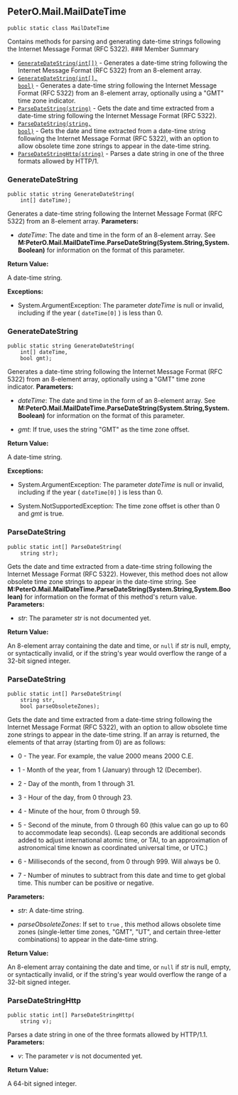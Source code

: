 ## PeterO.Mail.MailDateTime

    public static class MailDateTime

 Contains methods for parsing and generating date-time strings following the Internet Message Format (RFC 5322).  ### Member Summary
* <code>[GenerateDateString(int[])](#GenerateDateString_int)</code> - Generates a date-time string following the Internet Message Format (RFC 5322) from an 8-element array.
* <code>[GenerateDateString(int[], bool)](#GenerateDateString_int_bool)</code> - Generates a date-time string following the Internet Message Format (RFC 5322) from an 8-element array, optionally using a "GMT" time zone indicator.
* <code>[ParseDateString(string)](#ParseDateString_string)</code> - Gets the date and time extracted from a date-time string following the Internet Message Format (RFC 5322).
* <code>[ParseDateString(string, bool)](#ParseDateString_string_bool)</code> - Gets the date and time extracted from a date-time string following the Internet Message Format (RFC 5322), with an option to allow obsolete time zone strings to appear in the date-time string.
* <code>[ParseDateStringHttp(string)](#ParseDateStringHttp_string)</code> - Parses a date string in one of the three formats allowed by HTTP/1.

<a id="GenerateDateString_int"></a>
### GenerateDateString

    public static string GenerateDateString(
        int[] dateTime);

 Generates a date-time string following the Internet Message Format (RFC 5322) from an 8-element array.  <b>Parameters:</b>

 * <i>dateTime</i>: The date and time in the form of an 8-element array. See **M:PeterO.Mail.MailDateTime.ParseDateString(System.String,System.Boolean)** for information on the format of this parameter.

<b>Return Value:</b>

A date-time string.

<b>Exceptions:</b>

 * System.ArgumentException:
The parameter  <i>dateTime</i>
 is null or invalid, including if the year (  `dateTime[0]`  ) is less than 0.

<a id="GenerateDateString_int_bool"></a>
### GenerateDateString

    public static string GenerateDateString(
        int[] dateTime,
        bool gmt);

 Generates a date-time string following the Internet Message Format (RFC 5322) from an 8-element array, optionally using a "GMT" time zone indicator.  <b>Parameters:</b>

 * <i>dateTime</i>: The date and time in the form of an 8-element array. See **M:PeterO.Mail.MailDateTime.ParseDateString(System.String,System.Boolean)** for information on the format of this parameter.

 * <i>gmt</i>: If true, uses the string "GMT" as the time zone offset.

<b>Return Value:</b>

A date-time string.

<b>Exceptions:</b>

 * System.ArgumentException:
The parameter  <i>dateTime</i>
 is null or invalid, including if the year (  `dateTime[0]`  ) is less than 0.

 * System.NotSupportedException:
The time zone offset is other than 0 and  <i>gmt</i>
 is true.

<a id="ParseDateString_string"></a>
### ParseDateString

    public static int[] ParseDateString(
        string str);

 Gets the date and time extracted from a date-time string following the Internet Message Format (RFC 5322). However, this method does not allow obsolete time zone strings to appear in the date-time string. See **M:PeterO.Mail.MailDateTime.ParseDateString(System.String,System.Boolean)** for information on the format of this method's return value.  <b>Parameters:</b>

 * <i>str</i>: The parameter  <i>str</i>
 is not documented yet.

<b>Return Value:</b>

An 8-element array containing the date and time, or  `null`  if  <i>str</i>
 is null, empty, or syntactically invalid, or if the string's year would overflow the range of a 32-bit signed integer.

<a id="ParseDateString_string_bool"></a>
### ParseDateString

    public static int[] ParseDateString(
        string str,
        bool parseObsoleteZones);

 Gets the date and time extracted from a date-time string following the Internet Message Format (RFC 5322), with an option to allow obsolete time zone strings to appear in the date-time string. If an array is returned, the elements of that array (starting from 0) are as follows:

  * 0 - The year. For example, the value 2000 means 2000 C.E.

  * 1 - Month of the year, from 1 (January) through 12 (December).

  * 2 - Day of the month, from 1 through 31.

  * 3 - Hour of the day, from 0 through 23.

  * 4 - Minute of the hour, from 0 through 59.

  * 5 - Second of the minute, from 0 through 60 (this value can go up to 60 to accommodate leap seconds). (Leap seconds are additional seconds added to adjust international atomic time, or TAI, to an approximation of astronomical time known as coordinated universal time, or UTC.)

  * 6 - Milliseconds of the second, from 0 through 999. Will always be 0.

  * 7 - Number of minutes to subtract from this date and time to get global time. This number can be positive or negative.

   <b>Parameters:</b>

 * <i>str</i>: A date-time string.

 * <i>parseObsoleteZones</i>: If set to  `true`  , this method allows obsolete time zones (single-letter time zones, "GMT", "UT", and certain three-letter combinations) to appear in the date-time string.

<b>Return Value:</b>

An 8-element array containing the date and time, or  `null`  if  <i>str</i>
 is null, empty, or syntactically invalid, or if the string's year would overflow the range of a 32-bit signed integer.

<a id="ParseDateStringHttp_string"></a>
### ParseDateStringHttp

    public static int[] ParseDateStringHttp(
        string v);

 Parses a date string in one of the three formats allowed by HTTP/1.1.  <b>Parameters:</b>

 * <i>v</i>: The parameter  <i>v</i>
 is not documented yet.

<b>Return Value:</b>

A 64-bit signed integer.

